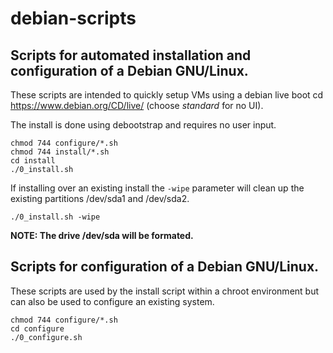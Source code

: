# debian-scripts

## Scripts for automated installation and configuration of a Debian GNU/Linux.

These scripts are intended to quickly setup VMs using a debian live boot cd https://www.debian.org/CD/live/ (choose *standard* for no UI).

The install is done using debootstrap and requires no user input.

```
chmod 744 configure/*.sh
chmod 744 install/*.sh
cd install
./0_install.sh
```

If installing over an existing install the `-wipe` parameter will clean up the existing partitions /dev/sda1 and /dev/sda2.

```
./0_install.sh -wipe
```

**NOTE: The drive /dev/sda will be formated.**

## Scripts for configuration of a Debian GNU/Linux.

These scripts are used by the install script within a chroot environment but can also be used to configure an existing system.

```
chmod 744 configure/*.sh
cd configure
./0_configure.sh
```